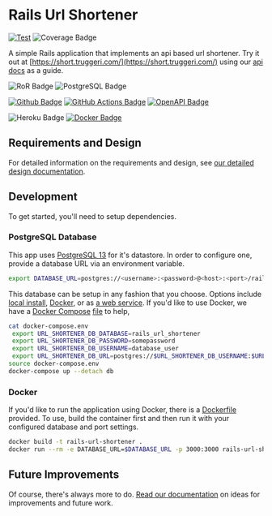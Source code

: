 # Rails Url Shortener

[![Test](https://github.com/truggeri/rails-url-shortener/actions/workflows/test.yml/badge.svg?branch=main)](https://github.com/truggeri/rails-url-shortener/actions/workflows/test.yml)
![Coverage Badge](https://img.shields.io/badge/coverage-100%25-brightgreen.svg)

A simple Rails application that implements an api based url shortener.
Try it out at [https://short.truggeri.com/](https://short.truggeri.com/) using our [api docs](https://short.truggeri.com/docs) as a guide.

![RoR Badge](https://img.shields.io/badge/-Ruby_On_Rails-b32424?style=flat&labelColor=cc0000&logo=ruby-on-rails&logoColor=white)
![PostgreSQL Badge](https://img.shields.io/badge/-PostgreSQL-426078?style=flat&labelColor=336791&logo=postgresql&logoColor=white)

[![Github Badge](https://img.shields.io/badge/-GitHub-322626?style=flat&labelColor=181717&logo=github&logoColor=white)](https://github.com/truggeri/rails-url-shortener)
[![GitHub Actions Badge](https://img.shields.io/badge/-GitHub_Actions-4b93e6?style=flat&labelColor=2088FF&logo=github-actions&logoColor=white)](https://github.com/truggeri/rails-url-shortener/actions)
[![OpenAPI Badge](https://img.shields.io/badge/-OpenAPI_Spec-8dd152?style=flat&labelColor=85EA2D&logo=swagger&logoColor=white)](./docs/api-spec.yaml)

![Heroku Badge](https://img.shields.io/badge/-Heroku-45197f?style=flat&labelColor=430098&logo=heroku&logoColor=white)
[![Docker Badge](https://img.shields.io/badge/-Docker-4b99d4?style=flat&labelColor=2496ED&logo=docker&logoColor=white)](./Dockerfile)

## Requirements and Design

For detailed information on the requirements and design, see [our detailed design documentation](docs/design.md).

## Development

To get started, you'll need to setup dependencies.

### PostgreSQL Database

This app uses [PostgreSQL 13](https://www.postgresql.org/docs/13/) for it's datastore. In order to configure one, provide a database URL via an environment variable.

```bash
export DATABASE_URL=postgres://<username>:<password>@<host>:<port>/rails_url_shortener
```

This database can be setup in any fashion that you choose. Options include [local install](https://www.postgresql.org/download/), [Docker](https://hub.docker.com/_/postgres?tab=description), or as [a web service](https://www.heroku.com/postgres). If you'd like to use Docker, we have a [Docker Compose](https://docs.docker.com/compose/) [file](./docker-compose.yml) to help,

```bash
cat docker-compose.env
 export URL_SHORTENER_DB_DATABASE=rails_url_shortener
 export URL_SHORTENER_DB_PASSWORD=somepassword
 export URL_SHORTENER_DB_USERNAME=database_user
 export URL_SHORTENER_DB_URL=postgres://$URL_SHORTENER_DB_USERNAME:$URL_SHORTENER_DB_PASSWORD@localhost:5432/$URL_SHORTENER_DB_DATABASE
source docker-compose.env
docker-compose up --detach db
```

### Docker

If you'd like to run the application using Docker, there is a [Dockerfile](./Dockerfile) provided.
To use, build the container first and then run it with your configured database and port settings.

```bash
docker build -t rails-url-shortener .
docker run --rm -e DATABASE_URL=$DATABASE_URL -p 3000:3000 rails-url-shortener
```

## Future Improvements

Of course, there's always more to do. [Read our documentation](./docs/future_improvements.md) on
ideas for improvements and future work.
